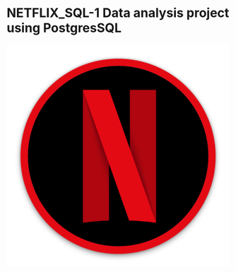# NETFLIX_SQL-1 Data analysis project using PostgresSQL

![NETFLIX_LOGO](https://github.com/Sharadprime/NETFLIX_SQL-1/blob/main/pngwing.com.png)
